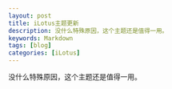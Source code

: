 ```yaml
---
layout: post
title: iLotus主题更新
description: 没什么特殊原因，这个主题还是值得一用。
keywords: Markdown
tags: [blog]
categories: [iLotus]
---
```

没什么特殊原因，这个主题还是值得一用。
